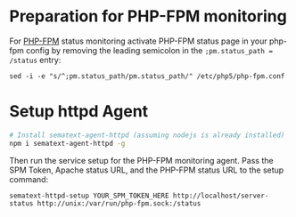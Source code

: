 # Preparation for PHP-FPM monitoring

For [PHP-FPM](http://php.net/manual/en/install.fpm.php) status monitoring activate PHP-FPM status page in your php-fpm config by removing the leading semicolon in the ```;pm.status_path = /status``` entry:

```
sed -i -e "s/^;pm.status_path/pm.status_path/" /etc/php5/php-fpm.conf
```

# Setup httpd Agent

```sh
# Install sematext-agent-httpd (assuming nodejs is already installed)
npm i sematext-agent-httpd -g
```

Then run the service setup for the PHP-FPM monitoring agent. Pass the SPM Token, Apache status URL, and the PHP-FPM status URL to the setup command:
```
sematext-httpd-setup YOUR_SPM_TOKEN_HERE http://localhost/server-status http://unix:/var/run/php-fpm.sock:/status
```


